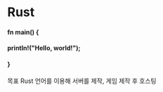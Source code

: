 # Rust

#### fn main() {
####    println!("Hello, world!");
#### }

목표
Rust 언어를 이용해 서버를 제작, 게임 제작 후 호스팅
